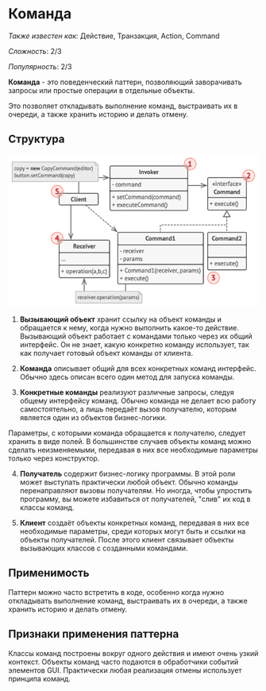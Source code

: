 # Команда

*Также известен как*: Действие, Транзакция, Action, Command

*Сложность*: 2/3

*Популярность*: 2/3

**Команда** - это поведенческий паттерн, позволяющий заворачивать запросы
или простые операции в отдельные объекты.

Это позволяет откладывать выполнение команд, выстраивать их в очереди, а
также хранить историю и делать отмену.

## Структура

![Структура](./images/command.png)

1. **Вызывающий объект** хранит ссылку на объект команды и обращается к нему,
когда нужно выполнить какое-то действие. Вызывающий объект работает с
командами только через их общий интерфейс. Он не знает, какую конкретно
команду использует, так как получает готовый объект команды от клиента.

2. **Команда** описывает общий для всех конкретных команд интерфейс. Обычно
здесь описан всего один метод для запуска команды.

3. **Конкретные команды** реализуют различные запросы, следуя общему
интерфейсу команд. Обычно команда не делает всю работу самостоятельно, а
лишь передаёт вызов получателю, которым является один из объектов
бизнес-логики.

  Параметры, с которыми команда обращается к получателю, следует хранить в
  виде полей. В большинстве случаев объекты команд можно сделать
  неизменяемыми, передавая в них все необходимые параметры только через
  конструктор.

4. **Получатель** содержит бизнес-логику программы. В этой роли может
выступать практически любой объект. Обычно команды перенаправляют вызовы
получателям. Но иногда, чтобы упростить программу, вы можете избавиться
от получателей, "слив" их код в классы команд.

5. **Клиент** создаёт объекты конкретных команд, передавая в них все
необходимые параметры, среди которых могут быть и ссылки на объекты
получателей. После этого клиент связывает объекты вызывающих классов с
созданными командами.

## Применимость

Паттерн можно часто встретить в коде, особенно когда нужно откладывать
выполнение команд, выстраивать их в очереди, а также хранить историю и
делать отмену.

## Признаки применения паттерна

Классы команд построены вокруг одного действия и имеют очень узкий
контекст. Объекты команд часто подаются в обработчики событий элементов
GUI. Практически любая реализация отмены использует принципа команд.
